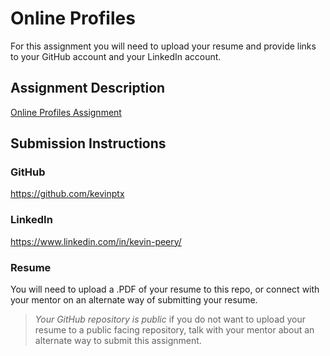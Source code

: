 # Online Profiles

For this assignment you will need to upload your resume and provide links to your GitHub account and your LinkedIn account.

## Assignment Description

[Online Profiles Assignment](https://education.launchcode.org/liftoff/modules/assignments/online-profiles)

## Submission Instructions

### GitHub

https://github.com/kevinptx

### LinkedIn

https://www.linkedin.com/in/kevin-peery/

### Resume

You will need to upload a .PDF of your resume to this repo, or connect with your mentor on an alternate way of submitting your resume.

> _Your GitHub repository is public_ if you do not want to upload your resume to a public facing repository, talk with your mentor about an alternate way to submit this assignment.
